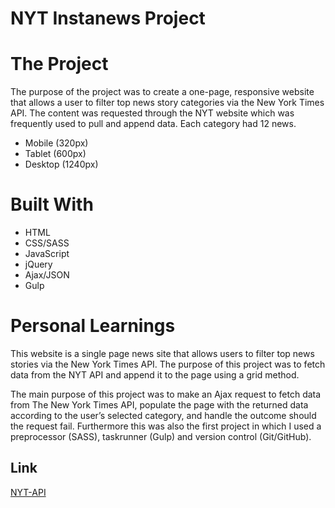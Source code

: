 # NYT Instanews Project


# The Project

The purpose of the project was to create a one-page, responsive website that allows a user to filter top news story categories via the New York Times API. The content was requested through the NYT website which was frequently used to pull and append data. Each category had 12 news.

* Mobile (320px)
* Tablet (600px)
* Desktop (1240px)


# Built With
* HTML
* CSS/SASS
* JavaScript
* jQuery
* Ajax/JSON
* Gulp



# Personal Learnings

This website is a single page news site that allows users to filter top news stories via the New York Times API. The purpose of this project was to fetch data from the NYT API and append it to the page using a grid method. 

The main purpose of this project was to make an Ajax request to fetch data from The New York Times API, populate the page with the returned data according to the user’s selected category, and handle the outcome should the request fail. Furthermore this was also the first project in which I used a preprocessor (SASS), taskrunner (Gulp) and  version control (Git/GitHub).



## Link
[NYT-API](https://Mahmoud-Khalifa19.github.io/NYT-Instanews/) 
